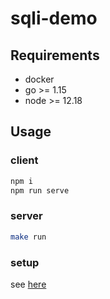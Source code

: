 # sqli-demo

## Requirements
- docker
- go >= 1.15
- node >= 12.18

## Usage

### client
```sh
npm i
npm run serve
```

### server
```sh
make run
```

### setup
see [here](https://github.com/g2xpf/sqli-demo-setup/blob/master/README.md)
